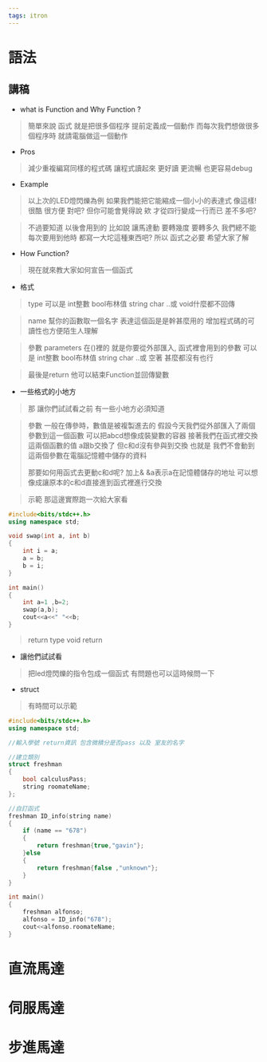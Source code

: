 ```yaml
---
tags: itron 
---
```

# 語法

## 講稿
- what is Function and Why Function ?
> 簡單來說 函式 就是把很多個程序 提前定義成一個動作
> 而每次我們想做很多個程序時 就請電腦做這一個動作

- Pros
> 減少重複編寫同樣的程式碼
> 讓程式讀起來 更好讀 更流暢 也更容易debug

- Example
> 以上次的LED燈閃爍為例
> 如果我們能把它能縮成一個小小的表達式 像這樣!
> 很酷 很方便 對吧?
> 但你可能會覺得說 欸 才從四行變成一行而已 差不多吧?

> 不過要知道 以後會用到的 比如說 讓馬達動 要轉幾度 要轉多久 
> 我們總不能每次要用到他時 都寫一大坨這種東西吧?
> 所以 函式之必要 希望大家了解

- How Function?
> 現在就來教大家如何宣告一個函式

- 格式
> type 可以是 int整數 bool布林值 string char ..或 void什麼都不回傳
    
> name 幫你的函數取一個名字 表達這個函是是幹甚麼用的 
> 增加程式碼的可讀性也方便陌生人理解

> 參數 parameters
> 在()裡的 就是你要從外部匯入, 函式裡會用到的參數
> 可以是 int整數 bool布林值 string char ..或 空著 甚麼都沒有也行

> 最後是return 他可以結束Function並回傳變數

- 一些格式的小地方
> 那 讓你們試試看之前 有一些小地方必須知道
    
> 參數
> 一般在傳參時，數值是被複製進去的
> 假設今天我們從外部匯入了兩個參數到這一個函數
> 可以把abcd想像成裝變數的容器
> 接著我們在函式裡交換這兩個函數的值
> a跟b交換了 
> 但c和d沒有參與到交換
> 也就是 我們不會動到這兩個參數在電腦記憶體中儲存的資料
>
> 那要如何用函式去更動c和d呢?
> 加上& &a表示a在記憶體儲存的地址
> 可以想像成讓原本的c和d直接進到函式裡進行交換
    
> 示範 
> 那這邊實際跑一次給大家看
```cpp
#include<bits/stdc++.h>
using namespace std;

void swap(int a, int b)
{
    int i = a;
    a = b;
    b = i;
}

int main()
{
    int a=1 ,b=2;
    swap(a,b);
    cout<<a<<" "<<b;
}
```
    
> return type
> void
> return

- 讓他們試試看
> 把led燈閃爍的指令包成一個函式
> 有問題也可以這時候問一下 

- struct
> 有時間可以示範
```cpp
#include<bits/stdc++.h>
using namespace std;

//輸入學號 return資訊 包含微積分是否pass 以及 室友的名字

//建立類別
struct freshman
{
    bool calculusPass;
    string roomateName;
};

//自訂函式
freshman ID_info(string name)
{
    if (name == "678")
    {
        return freshman{true,"gavin"};
    }else 
    {
        return freshman{false ,"unknown"};
    }
}

int main()
{
    freshman alfonso;
    alfonso = ID_info("678");
    cout<<alfonso.roomateName;
}
```
    
# 直流馬達

# 伺服馬達

# 步進馬達